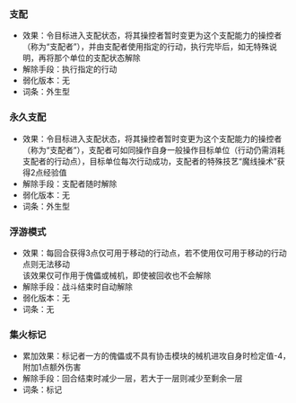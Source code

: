 ### <h id="支配">支配</h>

* 效果：令目标进入支配状态，将其操控者暂时变更为这个支配能力的操控者（称为“支配者”），并由支配者使用指定的行动，执行完毕后，如无特殊说明，再将那个单位的支配状态解除
* 解除手段：执行指定的行动
* 弱化版本：无
* 词条：外生型

### <h id="永久支配">永久支配</h>

* 效果：令目标进入支配状态，将其操控者暂时变更为这个支配能力的操控者（称为“支配者”），支配者可如同操作自身一般操作目标单位（行动仍需消耗支配者的行动点），目标单位每次行动成功，支配者的特殊技艺“魔线操术”获得2点经验值
* 解除手段：支配者随时解除
* 弱化版本：无
* 词条：外生型

### <h id="浮游模式">浮游模式</h>

* 效果：每回合获得3点仅可用于移动的行动点，若不使用仅可用于移动的行动点则无法移动<br>该效果仅可作用于傀儡或械机，即使被回收也不会解除
* 解除手段：战斗结束时自动解除
* 弱化版本：无
* 词条：无

### <h id="集火标记">集火标记</h>

* 累加效果：标记者一方的傀儡或不具有协击模块的械机进攻自身时检定值-4，附加1点额外伤害
* 解除手段：回合结束时减少一层，若大于一层则减少至剩余一层
* 词条：标记